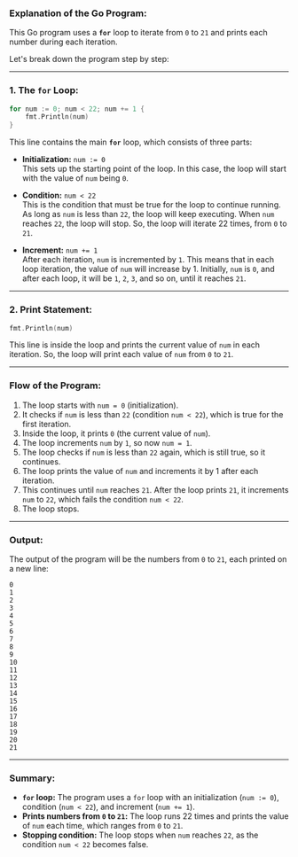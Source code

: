 ### Explanation of the Go Program:

This Go program uses a **`for`** loop to iterate from `0` to `21` and prints each number during each iteration.

Let's break down the program step by step:

---

### 1. **The `for` Loop:**

```go
for num := 0; num < 22; num += 1 {
    fmt.Println(num)
}
```

This line contains the main **`for`** loop, which consists of three parts:

- **Initialization:** `num := 0`  
   This sets up the starting point of the loop. In this case, the loop will start with the value of `num` being `0`.

- **Condition:** `num < 22`  
   This is the condition that must be true for the loop to continue running. As long as `num` is less than `22`, the loop will keep executing. When `num` reaches `22`, the loop will stop. So, the loop will iterate 22 times, from `0` to `21`.

- **Increment:** `num += 1`  
   After each iteration, `num` is incremented by `1`. This means that in each loop iteration, the value of `num` will increase by 1. Initially, `num` is `0`, and after each loop, it will be `1`, `2`, `3`, and so on, until it reaches `21`.

---

### 2. **Print Statement:**

```go
fmt.Println(num)
```

This line is inside the loop and prints the current value of `num` in each iteration. So, the loop will print each value of `num` from `0` to `21`.

---

### **Flow of the Program:**

1. The loop starts with `num = 0` (initialization).
2. It checks if `num` is less than `22` (condition `num < 22`), which is true for the first iteration.
3. Inside the loop, it prints `0` (the current value of `num`).
4. The loop increments `num` by `1`, so now `num = 1`.
5. The loop checks if `num` is less than `22` again, which is still true, so it continues.
6. The loop prints the value of `num` and increments it by 1 after each iteration.
7. This continues until `num` reaches `21`. After the loop prints `21`, it increments `num` to `22`, which fails the condition `num < 22`.
8. The loop stops.

---

### **Output:**

The output of the program will be the numbers from `0` to `21`, each printed on a new line:

```
0
1
2
3
4
5
6
7
8
9
10
11
12
13
14
15
16
17
18
19
20
21
```

---

### **Summary:**

- **`for` loop:** The program uses a `for` loop with an initialization (`num := 0`), condition (`num < 22`), and increment (`num += 1`).
- **Prints numbers from `0` to `21`:** The loop runs 22 times and prints the value of `num` each time, which ranges from `0` to `21`.
- **Stopping condition:** The loop stops when `num` reaches `22`, as the condition `num < 22` becomes false.

